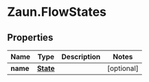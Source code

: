 # Zaun.FlowStates

## Properties
Name | Type | Description | Notes
------------ | ------------- | ------------- | -------------
**name** | [**State**](State.md) |  | [optional] 


